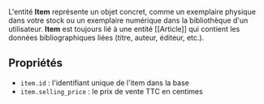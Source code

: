 L'entité **Item** représente un objet concret, comme un exemplaire physique dans votre stock ou un exemplaire numérique dans la bibliothèque d'un utilisateur. **Item** est toujours lié à une entité [[Article]] qui contient les données bibliographiques liées (titre, auteur, éditeur, etc.).

## Propriétés

* `item.id` : l'identifiant unique de l'item dans la base
* `item.selling_price` : le prix de vente TTC en centimes